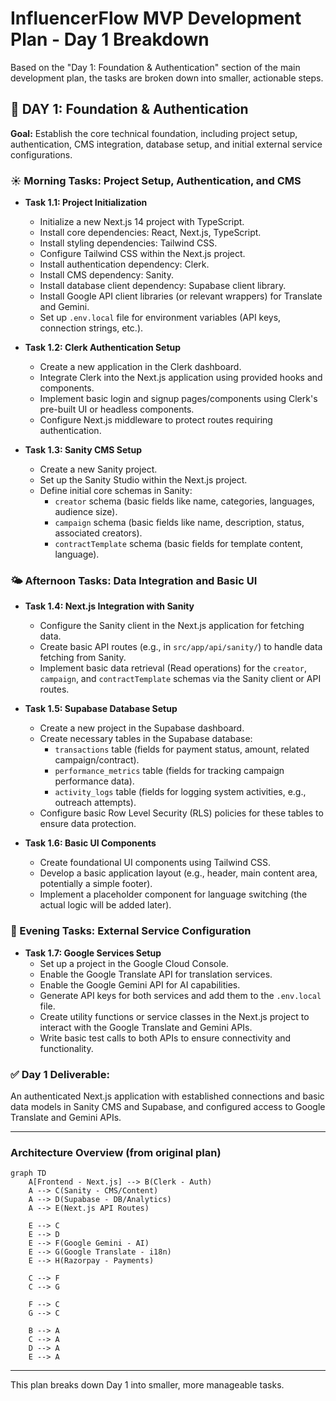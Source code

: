 # InfluencerFlow MVP Development Plan - Day 1 Breakdown

Based on the "Day 1: Foundation & Authentication" section of the main development plan, the tasks are broken down into smaller, actionable steps.

## 📅 DAY 1: Foundation & Authentication

**Goal:** Establish the core technical foundation, including project setup, authentication, CMS integration, database setup, and initial external service configurations.

### ☀️ Morning Tasks: Project Setup, Authentication, and CMS

*   **Task 1.1: Project Initialization**
    *   Initialize a new Next.js 14 project with TypeScript.
    *   Install core dependencies: React, Next.js, TypeScript.
    *   Install styling dependencies: Tailwind CSS.
    *   Configure Tailwind CSS within the Next.js project.
    *   Install authentication dependency: Clerk.
    *   Install CMS dependency: Sanity.
    *   Install database client dependency: Supabase client library.
    *   Install Google API client libraries (or relevant wrappers) for Translate and Gemini.
    *   Set up `.env.local` file for environment variables (API keys, connection strings, etc.).

*   **Task 1.2: Clerk Authentication Setup**
    *   Create a new application in the Clerk dashboard.
    *   Integrate Clerk into the Next.js application using provided hooks and components.
    *   Implement basic login and signup pages/components using Clerk's pre-built UI or headless components.
    *   Configure Next.js middleware to protect routes requiring authentication.

*   **Task 1.3: Sanity CMS Setup**
    *   Create a new Sanity project.
    *   Set up the Sanity Studio within the Next.js project.
    *   Define initial core schemas in Sanity:
        *   `creator` schema (basic fields like name, categories, languages, audience size).
        *   `campaign` schema (basic fields like name, description, status, associated creators).
        *   `contractTemplate` schema (basic fields for template content, language).

### 🌤️ Afternoon Tasks: Data Integration and Basic UI

*   **Task 1.4: Next.js Integration with Sanity**
    *   Configure the Sanity client in the Next.js application for fetching data.
    *   Create basic API routes (e.g., in `src/app/api/sanity/`) to handle data fetching from Sanity.
    *   Implement basic data retrieval (Read operations) for the `creator`, `campaign`, and `contractTemplate` schemas via the Sanity client or API routes.

*   **Task 1.5: Supabase Database Setup**
    *   Create a new project in the Supabase dashboard.
    *   Create necessary tables in the Supabase database:
        *   `transactions` table (fields for payment status, amount, related campaign/contract).
        *   `performance_metrics` table (fields for tracking campaign performance data).
        *   `activity_logs` table (fields for logging system activities, e.g., outreach attempts).
    *   Configure basic Row Level Security (RLS) policies for these tables to ensure data protection.

*   **Task 1.6: Basic UI Components**
    *   Create foundational UI components using Tailwind CSS.
    *   Develop a basic application layout (e.g., header, main content area, potentially a simple footer).
    *   Implement a placeholder component for language switching (the actual logic will be added later).

### 🌙 Evening Tasks: External Service Configuration

*   **Task 1.7: Google Services Setup**
    *   Set up a project in the Google Cloud Console.
    *   Enable the Google Translate API for translation services.
    *   Enable the Google Gemini API for AI capabilities.
    *   Generate API keys for both services and add them to the `.env.local` file.
    *   Create utility functions or service classes in the Next.js project to interact with the Google Translate and Gemini APIs.
    *   Write basic test calls to both APIs to ensure connectivity and functionality.

### ✅ Day 1 Deliverable:

An authenticated Next.js application with established connections and basic data models in Sanity CMS and Supabase, and configured access to Google Translate and Gemini APIs.

---

### Architecture Overview (from original plan)

```mermaid
graph TD
    A[Frontend - Next.js] --> B(Clerk - Auth)
    A --> C(Sanity - CMS/Content)
    A --> D(Supabase - DB/Analytics)
    A --> E(Next.js API Routes)

    E --> C
    E --> D
    E --> F(Google Gemini - AI)
    E --> G(Google Translate - i18n)
    E --> H(Razorpay - Payments)

    C --> F
    C --> G

    F --> C
    G --> C

    B --> A
    C --> A
    D --> A
    E --> A
```

---

This plan breaks down Day 1 into smaller, more manageable tasks.